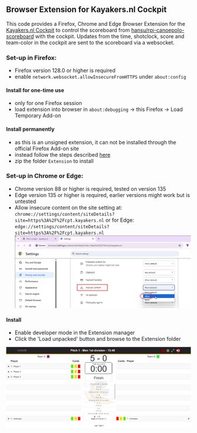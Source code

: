 ## Browser Extension for Kayakers.nl Cockpit

This code provides a Firefox, Chrome and Edge Browser Extension for the [Kayakers.nl Cockpit](https://cpt.kayakers.nl/cockpit) to control the scoreboard from [hansu/rpi-canoepolo-scoreboard](https://github.com/hansu/rpi-canoepolo-scoreboard) with the cockpit.
Updates from the time, shotclock, score and team-color in the cockpit are sent to the scoreboard via a websocket.

### Set-up in Firefox:

- Firefox version 128.0 or higher is required
- enable `network.websocket.allowInsecureFromHTTPS` under `about:config`

#### Install for one-time use

- only for one Firefox session
- load extension into browser in `about:debugging` &rarr; this Firefox &rarr; Load Temporary Add-on

#### Install permanently

- as this is an unsigned extension, it can not be installed through the official Firefox Add-on site
- instead follow the steps described [here](https://support.mozilla.org/en-US/kb/add-on-signing-in-firefox?as=u&utm_source=inproduct#w_what-are-my-options-if-i-want-to-use-an-unsigned-add-on-advanced-users)
- zip the folder `Extension` to install

### Set-up in Chrome or Edge:

- Chrome version 88 or higher is required, tested on version 135
- Edge version 135 or higher is required, earlier versions might work but is untested
- Allow insecure content on the site setting at: `chrome://settings/content/siteDetails?site=https%3A%2F%2Fcpt.kayakers.nl` or for Edge: `edge://settings/content/siteDetails?site=https%3A%2F%2Fcpt.kayakers.nl`
![alt text](ReadMeChromeSettings.png)

#### Install

- Enable developer mode in the Extension manager
- Click the 'Load unpacked' button and browse to the Extension folder

![alt text](ReadMeImage.png)
